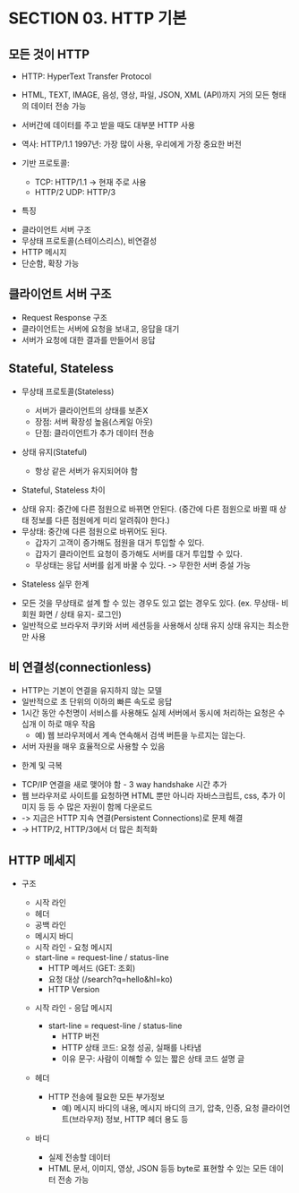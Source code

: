 # SECTION 03. HTTP 기본

## 모든 것이 HTTP

- HTTP: HyperText Transfer Protocol

- HTML, TEXT, IMAGE, 음성, 영상, 파일, JSON, XML (API)까지 거의 모든 형태의 데이터 전송 가능
- 서버간에 데이터를 주고 받을 때도 대부분 HTTP 사용

- 역사: HTTP/1.1 1997년: 가장 많이 사용, 우리에게 가장 중요한 버전
- 기반 프로토콜:
    - TCP: HTTP/1.1 -> 현재 주로 사용
    - HTTP/2 UDP: HTTP/3

* 특징
- 클라이언트 서버 구조
- 무상태 프로토콜(스테이스리스), 비연결성
- HTTP 메시지
- 단순함, 확장 가능

## 클라이언트 서버 구조

- Request Response 구조
- 클라이언트는 서버에 요청을 보내고, 응답을 대기 
- 서버가 요청에 대한 결과를 만들어서 응답

## Stateful, Stateless

* 무상태 프로토콜(Stateless)
    - 서버가 클라이언트의 상태를 보존X 
    - 장점: 서버 확장성 높음(스케일 아웃) 
    - 단점: 클라이언트가 추가 데이터 전송

* 상태 유지(Stateful)
    - 항상 같은 서버가 유지되어야 함

* Stateful, Stateless 차이
- 상태 유지: 중간에 다른 점원으로 바뀌면 안된다.
(중간에 다른 점원으로 바뀔 때 상태 정보를 다른 점원에게 미리 알려줘야 한다.)
- 무상태: 중간에 다른 점원으로 바뀌어도 된다.
    - 갑자기 고객이 증가해도 점원을 대거 투입할 수 있다.
    - 갑자기 클라이언트 요청이 증가해도 서버를 대거 투입할 수 있다. 
    - 무상태는 응답 서버를 쉽게 바꿀 수 있다. -> 무한한 서버 증설 가능

* Stateless 실무 한계
- 모든 것을 무상태로 설계 할 수 있는 경우도 있고 없는 경우도 있다.
(ex. 무상태- 비회원 화면 / 상태 유지- 로그인)
- 일반적으로 브라우저 쿠키와 서버 세션등을 사용해서 상태 유지 상태 유지는 최소한만 사용

## 비 연결성(connectionless)

- HTTP는 기본이 연결을 유지하지 않는 모델 
- 일반적으로 초 단위의 이하의 빠른 속도로 응답
- 1시간 동안 수천명이 서비스를 사용해도 실제 서버에서 동시에 처리하는 요청은 수십개 이 하로 매우 작음
    - 예) 웹 브라우저에서 계속 연속해서 검색 버튼을 누르지는 않는다. 
- 서버 자원을 매우 효율적으로 사용할 수 있음

* 한계 및 극복
- TCP/IP 연결을 새로 맺어야 함 - 3 way handshake 시간 추가
- 웹 브라우저로 사이트를 요청하면 HTML 뿐만 아니라 자바스크립트, css, 추가 이미지 등 등 수 많은 자원이 함께 다운로드
- -> 지금은 HTTP 지속 연결(Persistent Connections)로 문제 해결 
- -> HTTP/2, HTTP/3에서 더 많은 최적화

## HTTP 메세지

* 구조
    - 시작 라인
    - 헤더
    - 공백 라인
    - 메시지 바디

    * 시작 라인 - 요청 메시지
    - start-line = request-line / status-line
        - HTTP 메서드 (GET: 조회)
        - 요청 대상 (/search?q=hello&hl=ko)
        - HTTP Version

    * 시작 라인 - 응답 메시지
        - start-line = request-line / status-line
            - HTTP 버전
            - HTTP 상태 코드: 요청 성공, 실패를 나타냄
            - 이유 문구: 사람이 이해할 수 있는 짧은 상태 코드 설명 글

    * 헤더
        - HTTP 전송에 필요한 모든 부가정보
            - 예) 메시지 바디의 내용, 메시지 바디의 크기, 압축, 인증, 요청 클라이언트(브라우저) 정보, HTTP 헤더 용도 등

    * 바디
        - 실제 전송할 데이터
        - HTML 문서, 이미지, 영상, JSON 등등 byte로 표현할 수 있는 모든 데이터 전송 가능
